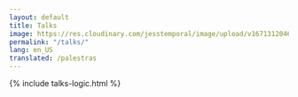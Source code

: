 ```yaml
---
layout: default
title: Talks
image: https://res.cloudinary.com/jesstemporal/image/upload/v1671312046/logo_mh5fv4.png
permalink: "/talks/"
lang: en_US
translated: /palestras
---
```

{% include talks-logic.html %}